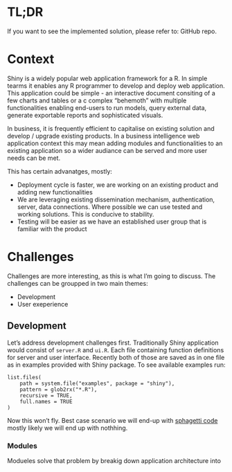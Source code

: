 # TL;DR

If you want to see the implemented solution, please refer to: GitHub
repo.

# Context

Shiny is a widely popular web application framework for a R. In simple
tearms it enables any R programmer to develop and deploy web
application. This application could be simple - an interactive document
consiting of a few charts and tables or a c complex “behemoth” with
multiple functionalities enabling end-users to run models, query
external data, generate exportable reports and sophisticated visuals.

In business, it is frequently efficient to capitalise on existing
solution and develop / upgrade existing products. In a business
intelligence web application context this may mean adding modules and
functionalities to an existing application so a wider audiance can be
served and more user needs can be met.

This has certain advanatges, mostly:

- Deployment cycle is faster, we are working on an existing product and
  adding new functionalities
- We are leveraging existing dissemination mechanism, authentication,
  server, data connections. Where possible we can use tested and working
  solutions. This is conducive to stability.
- Testing will be easier as we have an established user group that is
  familiar with the product

# Challenges

Challenges are more interesting, as this is what I’m going to discuss.
The challenges can be groupped in two main themes:

- Development
- User exeperience

## Development

Let’s address development challenges first. Traditionally Shiny
application would consist of `server.R` and `ui.R`. Each file containing
function definitions for server and user interface. Recently both of
those are saved as in one file as in examples provided with Shiny
package. To see available examples run:

    list.files(
        path = system.file("examples", package = "shiny"),
        pattern = glob2rx("*.R"),
        recursive = TRUE,
        full.names = TRUE
    )

Now this won’t fly. Best case scenario we will end-up with [sphagetti
code](https://craftofcoding.wordpress.com/2013/10/07/what-is-spaghetti-code/)
mostly likely we will end up with nothhing.

### Modules

Modueles solve that problem by breakig down application architecture
into

